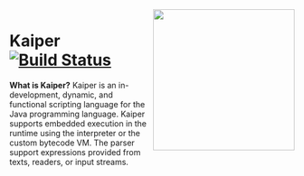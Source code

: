 <img align="right" src="http://i.imgur.com/5w07wFy.png" height="250" width="250">

Kaiper [![Build Status](https://travis-ci.org/Avarel/AJE.svg?branch=master)](https://travis-ci.org/Avarel/AJE)
===
**What is Kaiper?** 
Kaiper is an in-development, dynamic, and functional scripting language for the Java programming language.
    Kaiper supports embedded execution in the runtime using the interpreter or the custom bytecode VM.
    The parser support expressions provided from texts, readers, or input streams.